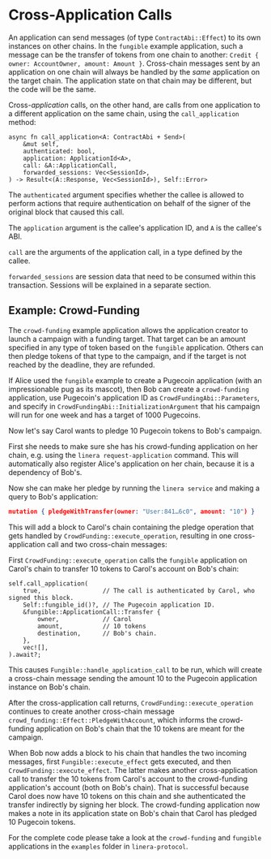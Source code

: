 # Cross-Application Calls

An application can send messages (of type `ContractAbi::Effect`) to its own instances on
other chains. In the `fungible` example application, such a message can be the transfer
of tokens from one chain to another: `Credit { owner: AccountOwner, amount: Amount }`.
Cross-chain messages sent by an application on one chain will always be handled by the
_same_ application on the target chain. The application state on that chain may be
different, but the code will be the same.

Cross-_application_ calls, on the other hand, are calls from one application to a different
application on the same chain, using the `call_application` method:

```rust,ignore
async fn call_application<A: ContractAbi + Send>(
    &mut self,
    authenticated: bool,
    application: ApplicationId<A>,
    call: &A::ApplicationCall,
    forwarded_sessions: Vec<SessionId>,
) -> Result<(A::Response, Vec<SessionId>), Self::Error>
```

The `authenticated` argument specifies whether the callee is allowed to perform actions
that require authentication on behalf of the signer of the original block that caused this
call.

The `application` argument is the callee's application ID, and `A` is the callee's ABI.

`call` are the arguments of the application call, in a type defined by the callee.

`forwarded_sessions` are session data that need to be consumed within this transaction.
Sessions will be explained in a separate section.

## Example: Crowd-Funding

The `crowd-funding` example application allows the application creator to launch a
campaign with a funding target. That target can be an amount specified in any type of
token based on the `fungible` application. Others can then pledge tokens of that type
to the campaign, and if the target is not reached by the deadline, they are refunded.

If Alice used the `fungible` example to create a Pugecoin application (with an
impressionable pug as its mascot), then Bob can create a `crowd-funding` application,
use Pugecoin's application ID as `CrowdFundingAbi::Parameters`, and specify in
`CrowdFundingAbi::InitializationArgument` that his campaign will run for one week and
has a target of 1000 Pugecoins.

Now let's say Carol wants to pledge 10 Pugecoin tokens to Bob's campaign.

First she needs to make sure she has his crowd-funding application on her chain, e.g.
using the `linera request-application` command. This will automatically also register
Alice's application on her chain, because it is a dependency of Bob's.

Now she can make her pledge by running the `linera service` and making a query to Bob's
application:

```json
mutation { pledgeWithTransfer(owner: "User:841…6c0", amount: "10") }
```

This will add a block to Carol's chain containing the pledge operation that gets handled
by `CrowdFunding::execute_operation`, resulting in one cross-application call and two
cross-chain messages:

First `CrowdFunding::execute_operation` calls the `fungible` application on Carol's chain
to transfer 10 tokens to Carol's account on Bob's chain:

```rust,ignore
self.call_application(
    true,                 // The call is authenticated by Carol, who signed this block.
    Self::fungible_id()?, // The Pugecoin application ID.
    &fungible::ApplicationCall::Transfer {
        owner,            // Carol
        amount,           // 10 tokens
        destination,      // Bob's chain.
    },
    vec![],
).await?;
```

This causes `Fungible::handle_application_call` to be run, which will create a cross-chain
message sending the amount 10 to the Pugecoin application instance on Bob's chain.

After the cross-application call returns, `CrowdFunding::execute_operation` continues to
create another cross-chain message `crowd_funding::Effect::PledgeWithAccount`, which
informs the crowd-funding application on Bob's chain that the 10 tokens are meant for
the campaign.

When Bob now adds a block to his chain that handles the two incoming messages,
first `Fungible::execute_effect` gets executed, and then `CrowdFunding::execute_effect`.
The latter makes another cross-application call to transfer the 10 tokens from Carol's
account to the crowd-funding application's account (both on Bob's chain). That is
successful because Carol does now have 10 tokens on this chain and she authenticated
the transfer indirectly by signing her block. The crowd-funding application now makes a
note in its application state on Bob's chain that Carol has pledged 10 Pugecoin tokens.

For the complete code please take a look at the `crowd-funding` and `fungible`
applications in the `examples` folder in `linera-protocol`.
